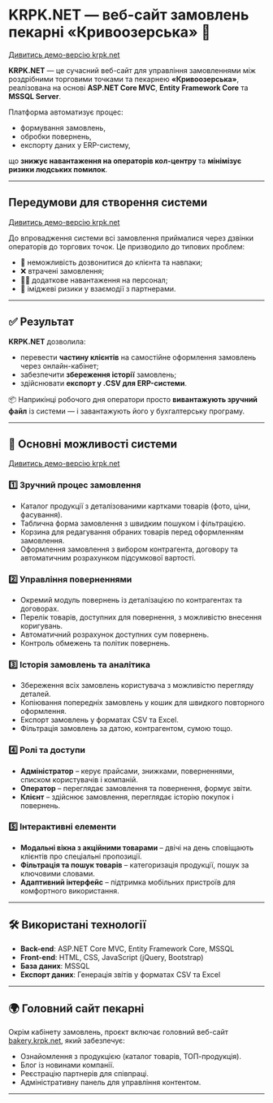 # KRPK.NET — веб-сайт замовлень пекарні «Кривоозерська» 🍞
<a href="https://krpk.net/Demo/Client/Main" target="_blank">Дивитись демо-версію krpk.net</a>

**KRPK.NET** — це сучасний веб-сайт для управління замовленнями між роздрібними торговими точками та пекарнею **«Кривоозерська»**, реалізована на основі **ASP.NET Core MVC**, **Entity Framework Core** та **MSSQL Server**.

Платформа автоматизує процес:
- формування замовлень,
- обробки повернень,
- експорту даних у ERP-систему,

що **знижує навантаження на операторів кол-центру** та **мінімізує ризики людських помилок**.

---

## Передумови для створення системи
<a href="https://krpk.net/Demo/Client/Main" target="_blank">Дивитись демо-версію krpk.net</a>

До впровадження системи всі замовлення приймалися через дзвінки операторів до торгових точок. Це призводило до типових проблем:

- 📵 неможливість дозвонитися до клієнта та навпаки;
- ❌ втрачені замовлення;
- 🧍‍♀️ додаткове навантаження на персонал;
- 🧱 іміджеві ризики у взаємодії з партнерами.

---

## ✅ Результат

**KRPK.NET** дозволила:
- перевести **частину клієнтів** на самостійне оформлення замовлень через онлайн-кабінет;
- забезпечити **збереження історії** замовлень;
- здійснювати **експорт у .CSV для ERP-системи**.

📦 Наприкінці робочого дня оператори просто **вивантажують зручний файл** із системи — і завантажують його у бухгалтерську програму.

---

## 🌟 Основні можливості системи
<a href="https://krpk.net/Demo/Client/Main" target="_blank">Дивитись демо-версію krpk.net</a>

### 1️⃣ Зручний процес замовлення  
- Каталог продукції з деталізованими картками товарів (фото, ціни, фасування).  
- Таблична форма замовлення з швидким пошуком і фільтрацією.  
- Корзина для редагування обраних товарів перед оформленням замовлення.  
- Оформлення замовлення з вибором контрагента, договору та автоматичним розрахунком підсумкової вартості.  

### 2️⃣ Управління поверненнями
- Окремий модуль повернень із деталізацією по контрагентах та договорах.  
- Перелік товарів, доступних для повернення, з можливістю внесення коригувань.  
- Автоматичний розрахунок доступних сум повернень.  
- Контроль обмежень та політик повернень.  

### 3️⃣ Історія замовлень та аналітика 
- Збереження всіх замовлень користувача з можливістю перегляду деталей.  
- Копіювання попередніх замовлень у кошик для швидкого повторного оформлення.  
- Експорт замовлень у форматах CSV та Excel.  
- Фільтрація замовлень за датою, контрагентом, сумою тощо.  

### 4️⃣ Ролі та доступи 
- **Адміністратор** – керує прайсами, знижками, поверненнями, списком користувачів і компаній.  
- **Оператор** – переглядає замовлення та повернення, формує звіти.  
- **Клієнт** – здійснює замовлення, переглядає історію покупок і повернень.  

### 5️⃣ Інтерактивні елементи
- **Модальні вікна з акційними товарами** – двічі на день сповіщають клієнтів про спеціальні пропозиції.  
- **Фільтрація та пошук товарів** – категоризація продукції, пошук за ключовими словами.  
- **Адаптивний інтерфейс** – підтримка мобільних пристроїв для комфортного використання.  

---

## 🛠 Використані технології  

- **Back-end**: ASP.NET Core MVC, Entity Framework Core, MSSQL  
- **Front-end**: HTML, CSS, JavaScript (jQuery, Bootstrap)  
- **База даних**: MSSQL  
- **Експорт даних**: Генерація звітів у форматах CSV та Excel  

---

## 🌍 Головний сайт пекарні  

Окрім кабінету замовлень, проєкт включає головний веб-сайт [bakery.krpk.net](https://bakery.krpk.net), який забезпечує:  

- Ознайомлення з продукцією (каталог товарів, ТОП-продукція).  
- Блог із новинами компанії.  
- Реєстрацію партнерів для співпраці.  
- Адміністративну панель для управління контентом.  

---

